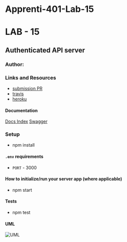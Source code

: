 # Apprenti-401-Lab-15
# LAB - 15
## Authenticated API server

### Author: 

### Links and Resources

* [submission PR](https://github.com/LindsayPeltier-401-advanced-javascript/Apprenti-401-Lab-15/pull/1)
* [travis](https://www.travis-ci.com/LindsayPeltier-401-advanced-javascript/Apprenti-401-Lab-15/builds/148075909)
* [heroku](https://apprenti-401-lab-15.herokuapp.com/)

#### Documentation

[Docs Index](./docs/index.html)
[Swagger]()

### Setup
* npm install

#### `.env` requirements
* `PORT` - 3000

#### How to initialize/run your server app (where applicable)

* npm start
  
#### Tests

* npm test

#### UML

![UML]()